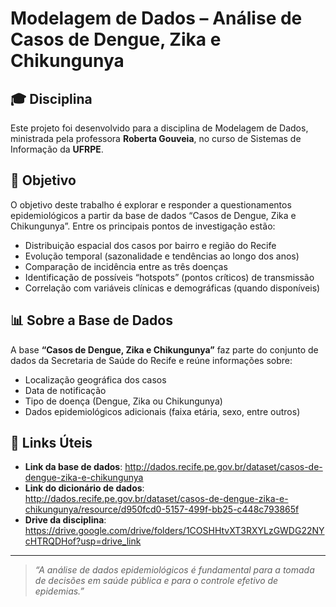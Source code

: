 # Modelagem de Dados – Análise de Casos de Dengue, Zika e Chikungunya

## 🎓 Disciplina
Este projeto foi desenvolvido para a disciplina de Modelagem de Dados, ministrada pela professora **Roberta Gouveia**, no curso de Sistemas de Informação da **UFRPE**.

## 🎯 Objetivo
O objetivo deste trabalho é explorar e responder a questionamentos epidemiológicos a partir da base de dados “Casos de Dengue, Zika e Chikungunya”. Entre os principais pontos de investigação estão:
- Distribuição espacial dos casos por bairro e região do Recife  
- Evolução temporal (sazonalidade e tendências ao longo dos anos)  
- Comparação de incidência entre as três doenças  
- Identificação de possíveis “hotspots” (pontos críticos) de transmissão  
- Correlação com variáveis clínicas e demográficas (quando disponíveis)  

## 📊 Sobre a Base de Dados
A base **“Casos de Dengue, Zika e Chikungunya”** faz parte do conjunto de dados da Secretaria de Saúde do Recife e reúne informações sobre:
- Localização geográfica dos casos  
- Data de notificação  
- Tipo de doença (Dengue, Zika ou Chikungunya)  
- Dados epidemiológicos adicionais (faixa etária, sexo, entre outros)  


## 🔗 Links Úteis
- **Link da base de dados**: http://dados.recife.pe.gov.br/dataset/casos-de-dengue-zika-e-chikungunya 
- **Link do dicionário de dados**: http://dados.recife.pe.gov.br/dataset/casos-de-dengue-zika-e-chikungunya/resource/d950fcd0-5157-499f-bb25-c448c793865f
- **Drive da disciplina**: https://drive.google.com/drive/folders/1COSHHtvXT3RXYLzGWDG22NYcHTRQDHof?usp=drive_link

---

> _“A análise de dados epidemiológicos é fundamental para a tomada de decisões em saúde pública e para o controle efetivo de epidemias.”_  
